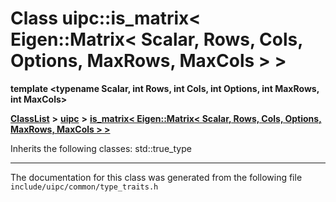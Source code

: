 

# Class uipc::is\_matrix&lt; Eigen::Matrix&lt; Scalar, Rows, Cols, Options, MaxRows, MaxCols &gt; &gt;

**template &lt;typename Scalar, int Rows, int Cols, int Options, int MaxRows, int MaxCols&gt;**



[**ClassList**](annotated.md) **>** [**uipc**](namespaceuipc.md) **>** [**is\_matrix&lt; Eigen::Matrix&lt; Scalar, Rows, Cols, Options, MaxRows, MaxCols &gt; &gt;**](classuipc_1_1is__matrix_3_01_eigen_1_1_matrix_3_01_scalar_00_01_rows_00_01_cols_00_01_options_00209f23989f4c2eaf53edf139526fd2cf.md)








Inherits the following classes: std::true_type































































------------------------------
The documentation for this class was generated from the following file `include/uipc/common/type_traits.h`

